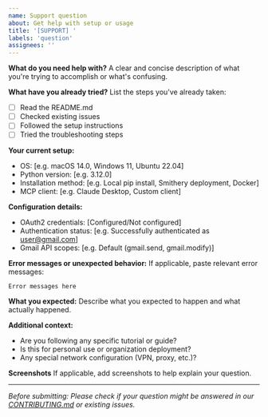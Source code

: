 ```yaml
---
name: Support question
about: Get help with setup or usage
title: '[SUPPORT] '
labels: 'question'
assignees: ''
---
```


**What do you need help with?**
A clear and concise description of what you're trying to accomplish or what's confusing.

**What have you already tried?**
List the steps you've already taken:
- [ ] Read the README.md
- [ ] Checked existing issues
- [ ] Followed the setup instructions
- [ ] Tried the troubleshooting steps

**Your current setup:**
- OS: [e.g. macOS 14.0, Windows 11, Ubuntu 22.04]
- Python version: [e.g. 3.12.0]
- Installation method: [e.g. Local pip install, Smithery deployment, Docker]
- MCP client: [e.g. Claude Desktop, Custom client]

**Configuration details:**
- OAuth2 credentials: [Configured/Not configured]
- Authentication status: [e.g. Successfully authenticated as user@gmail.com]
- Gmail API scopes: [e.g. Default (gmail.send, gmail.modify)]

**Error messages or unexpected behavior:**
If applicable, paste relevant error messages:
```
Error messages here
```

**What you expected:**
Describe what you expected to happen and what actually happened.

**Additional context:**
- Are you following any specific tutorial or guide?
- Is this for personal use or organization deployment?
- Any special network configuration (VPN, proxy, etc.)?

**Screenshots**
If applicable, add screenshots to help explain your question.

---
*Before submitting: Please check if your question might be answered in our [CONTRIBUTING.md](../CONTRIBUTING.md) or existing issues.*